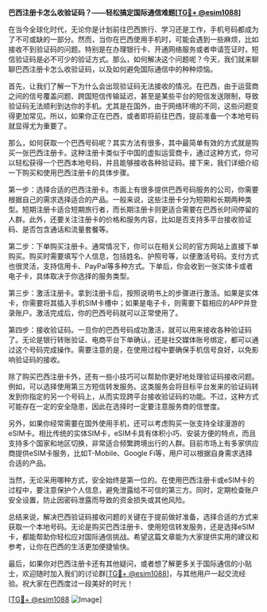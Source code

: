 **巴西注册卡怎么收验证码？——轻松搞定国际通信难题[[TG💪+ @esim1088](https://t.me/s/esim1088)]**

在当今全球化时代，无论你是计划前往巴西旅行、学习还是工作，手机号码都成为了不可或缺的一部分。然而，当你在巴西使用手机时，可能会遇到一些麻烦，比如接收不到验证码的问题。特别是在办理银行卡、开通网络服务或者申请签证时，短信验证码是必不可少的验证方式。那么，如何解决这个问题呢？今天，我们就来聊聊巴西注册卡怎么收验证码，以及如何避免国际通信中的种种烦恼。

首先，让我们了解一下为什么会出现验证码无法接收的情况。在巴西，由于运营商之间的信号覆盖问题、跨国短信传输延迟，甚至是某些平台的短信发送限制，导致验证码无法顺利到达你的手机。尤其是在国外，由于网络环境的不同，这些问题变得更加常见。所以，如果你正在巴西，或者即将前往巴西，提前准备一个本地号码就显得尤为重要了。

那么，如何获取一个巴西号码呢？其实方法有很多，其中最简单有效的方式就是购买一张巴西注册卡。这种注册卡类似于中国的虚拟运营商卡，通过这种方式，你可以轻松获得一个巴西本地号码，并且能够接收各种验证码。接下来，我们详细介绍一下购买和使用巴西注册卡的具体步骤。

第一步：选择合适的巴西注册卡。市面上有很多提供巴西号码服务的公司，你需要根据自己的需求选择适合的产品。一般来说，这些注册卡分为短期和长期两种类型。短期注册卡适合短期旅行者，而长期注册卡则更适合需要在巴西长时间停留的人群。此外，还要关注注册卡的价格和服务内容，比如是否支持多平台接收验证码、是否包含通话和流量套餐等。

第二步：下单购买注册卡。通常情况下，你可以在相关公司的官方网站上直接下单购买。购买时需要填写个人信息，包括姓名、护照号等，以便激活号码。支付方式也很灵活，支持信用卡、PayPal等多种方式。下单后，你会收到一张实体卡或者电子卡，具体取决于你选择的服务类型。

第三步：激活注册卡。拿到注册卡后，按照说明书上的步骤进行激活。如果是实体卡，你需要将其插入手机SIM卡槽中；如果是电子卡，则需要下载相应的APP并登录账户。激活完成后，你的巴西号码就可以正常使用了。

第四步：接收验证码。一旦你的巴西号码成功激活，就可以用来接收各种验证码了。无论是银行转账验证、电商平台下单确认，还是社交媒体账号绑定，都可以通过这个号码完成操作。需要注意的是，在使用过程中要确保手机信号良好，以免影响验证码的接收。

除了购买巴西注册卡外，还有一些小技巧可以帮助你更好地处理验证码接收问题。例如，可以选择使用第三方短信转发服务。这类服务会将目标平台发来的验证码转发到你指定的另一个号码上，从而实现跨平台接收验证码的功能。不过，这种方式可能存在一定的安全隐患，因此在选择时一定要注意服务商的信誉度。

另外，如果你经常需要在国外使用手机，还可以考虑购买一张支持全球漫游的eSIM卡。相比传统的实体SIM卡，eSIM卡具有体积小巧、安装方便的特点，而且支持多个国家和地区切换，非常适合频繁跨境出行的人群。目前市场上有多家供应商提供eSIM卡服务，比如T-Mobile、Google Fi等，用户可以根据自身需求选择合适的产品。

当然，无论采用哪种方式，安全始终是第一位的。在使用巴西注册卡或eSIM卡的过程中，要注意保护个人信息，避免泄露给不可信的第三方。同时，定期检查账户安全设置，防止因密码泄露而导致的资金损失或其他风险。

总结来说，解决巴西验证码接收问题的关键在于提前做好准备，选择合适的方式来获取一个本地号码。无论是购买巴西注册卡、使用短信转发服务，还是选择eSIM卡，都能帮助你轻松应对国际通信挑战。希望这篇文章能为大家提供实用的建议和参考，让你在巴西的生活更加便捷愉快。

最后，如果你对巴西注册卡还有其他疑问，或者想了解更多关于国际通信的小贴士，欢迎随时加入我们的讨论群[[TG💪+ @esim1088](https://t.me/s/esim1088)]，与其他用户一起交流经验。祝大家在巴西度过一段美好的时光！

[[TG💪+ @esim1088](https://t.me/s/esim1088) ![Image](https://i.postimg.cc/4NQfJmqS/Snipaste-2025-05-13-00-14-12.png)]